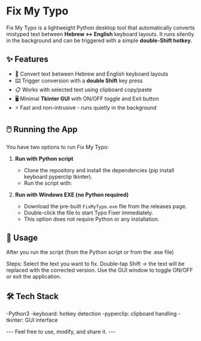 # Fix My Typo

Fix My Typo is a lightweight Python desktop tool that automatically converts mistyped text between **Hebrew ↔ English** keyboard layouts.
It runs silently in the background and can be triggered with a simple **double-Shift hotkey**.

## ✨ Features
- 🔄 Convert text between Hebrew and English keyboard layouts  
- ⌨️ Trigger conversion with a **double Shift** key press  
- 📋 Works with selected text using clipboard copy/paste  
- 🖥️ Minimal **Tkinter GUI** with ON/OFF toggle and Exit button  
- ⚡ Fast and non-intrusive - runs quietly in the background  

## 🖱️ Running the App

You have two options to run Fix My Typo:

1. **Run with Python script**  
   - Clone the repository and install the dependencies (pip install keyboard pyperclip tkinter).  
   - Run the script with:  

2. **Run with Windows EXE (no Python required)**  
   - Download the pre-built `FixMyTypo.exe` file from the releases page.  
   - Double-click the file to start Typo Fixer immediately.  
   - This option does not require Python or any installation.
     
## 🚀 Usage
After you run the script (from the Python script or from the .exe file)

Steps:
Select the text you want to fix.
Double-tap Shift → the text will be replaced with the corrected version.
Use the GUI window to toggle ON/OFF or exit the application.

## 🛠️ Tech Stack
-Python3
-keyboard: hotkey detection
-pyperclip: clipboard handling
-tkinter: GUI interface

--- Feel free to use, modify, and share it. ---
